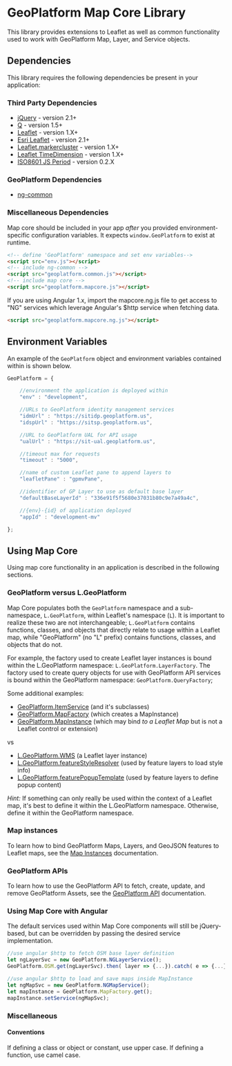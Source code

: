 # GeoPlatform Map Core Library
This library provides extensions to Leaflet as well as common functionality used to
work with GeoPlatform Map, Layer, and Service objects.

## Dependencies
This library requires the following dependencies be present in your application:

### Third Party Dependencies

- [jQuery](https://cdnjs.cloudflare.com/ajax/libs/jquery/2.2.4/jquery.min.js) - version 2.1+
- [Q](https://cdnjs.cloudflare.com/ajax/libs/q.js/1.5.1/q.js) - version 1.5+
- [Leaflet](https://cdnjs.cloudflare.com/ajax/libs/leaflet/1.3.1/leaflet.js) - version 1.X+
- [Esri Leaflet](https://cdnjs.cloudflare.com/ajax/libs/esri-leaflet/2.1.2/esri-leaflet.js) - version 2.1+
- [Leaflet.markercluster](https://cdnjs.cloudflare.com/ajax/libs/leaflet.markercluster/1.3.0/leaflet.markercluster.js) - version 1.X+
- [Leaflet TimeDimension](https://cdn.jsdelivr.net/npm/leaflet-timedimension@1.1.0/dist/leaflet.timedimension.src.js) - version 1.X+
- [ISO8601 JS Period](https://cdn.jsdelivr.net/npm/iso8601-js-period@0.2.1/iso8601.min.js) - version 0.2.X



### GeoPlatform Dependencies
- [ng-common](https://github.com/GeoPlatform/ng-common)


### Miscellaneous Dependencies

Map core should be included in your app _after_ you provided environment-specific
configuration variables. It expects `window.GeoPlatform` to exist at runtime.

```html
<!-- define 'GeoPlatform' namespace and set env variables-->
<script src="env.js"></script>
<!-- include ng-common -->
<script src="geoplatform.common.js"></script>
<!-- include map core -->
<script src="geoplatform.mapcore.js"></script>
```

If you are using Angular 1.x, import the mapcore.ng.js file to get access to
"NG" services which leverage Angular's $http service when fetching data.

```html
<script src="geoplatform.mapcore.ng.js"></script>
```

## Environment Variables
An example of the `GeoPlatform` object and environment variables contained
within is shown below.

```javascript
GeoPlatform = {

    //environment the application is deployed within
    "env" : "development",

    //URLs to GeoPlatform identity management services
    "idmUrl" : "https://sitidp.geoplatform.us",
    "idspUrl" : "https://sitsp.geoplatform.us",

    //URL to GeoPlatform UAL for API usage
    "ualUrl" : "https://sit-ual.geoplatform.us",

    //timeout max for requests
    "timeout" : "5000",

    //name of custom Leaflet pane to append layers to
    "leafletPane" : "gpmvPane",

    //identifier of GP Layer to use as default base layer
    "defaultBaseLayerId" : "336e91f5f5680e37031b80c9e7a49a4c",

    //{env}-{id} of application deployed
    "appId" : "development-mv"

};
```


## Using Map Core
Using map core functionality in an application is described in the following sections.

### GeoPlatform versus L.GeoPlatform
Map Core populates both the `GeoPlatform` namespace and a sub-namespace, `L.GeoPlatform`, within Leaflet's namespace (`L`).  It is important to realize these two are not interchangeable; `L.GeoPlatform` contains functions, classes, and objects that directly
relate to usage within a Leaflet map, while "GeoPlatform" (no "L" prefix) contains
functions, classes, and objects that do not.

For example, the factory used to create Leaflet layer instances is bound within
the L.GeoPlatform namespace: `L.GeoPlatform.LayerFactory`.  The factory used to create
query objects for use with GeoPlatform API services is bound within the GeoPlatform
namespace: `GeoPlatform.QueryFactory`;

Some additional examples:
- [GeoPlatform.ItemService](src/shared/item-service.js) (and it's subclasses)
- [GeoPlatform.MapFactory](src/map/factory.js) (which creates a MapInstance)
- [GeoPlatform.MapInstance](src/map/instance.js) (which may bind _to a Leaflet Map_ but is not a Leaflet control or extension)

vs

- [L.GeoPlatform.WMS](src/layer/L.GeoPlatform.WMS) (a Leaflet layer instance)
- [L.GeoPlatform.featureStyleResolver](src/shared/style-resolver.js) (used by feature layers to load style info)
- [L.GeoPlatform.featurePopupTemplate](src/shared/L.GeoPlatform.PopupTemplate) (used by feature layers to define popup content)

_Hint:_ If something can only really be used within the context of a Leaflet map,
it's best to define it within the L.GeoPlatform namespace. Otherwise, define it
within the GeoPlatform namespace.

### Map instances
To learn how to bind GeoPlatform Maps, Layers, and GeoJSON features to
Leaflet maps, see the [Map Instances](src/map/instance.md) documentation.

### GeoPlatform APIs
To learn how to use the GeoPlatform API to fetch, create, update, and remove
GeoPlatform Assets, see the [GeoPlatform API](api.md) documentation.

### Using Map Core with Angular
The default services used within Map Core components will still be jQuery-based,
but can be overridden by passing the desired service implementation.

```javascript
//use angular $http to fetch OSM base layer definition
let ngLayerSvc = new GeoPlatform.NGLayerService();
GeoPlatform.OSM.get(ngLayerSvc).then( layer => {...}).catch( e => {...});
```

```javascript
//use angular $http to load and save maps inside MapInstance
let ngMapSvc = new GeoPlatform.NGMapService();
let mapInstance = GeoPlatform.MapFactory.get();
mapInstance.setService(ngMapSvc);
```

### Miscellaneous

#### Conventions
If defining a class or object or constant, use upper case. If defining a function,
use camel case.
